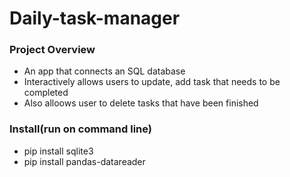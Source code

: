 # Daily-task-manager

### Project Overview
* An app that connects an SQL database
* Interactively allows users to update, add task that needs to be completed
* Also alloows user to delete tasks that have been finished

### Install(run on command line)
- pip install sqlite3
- pip install pandas-datareader

